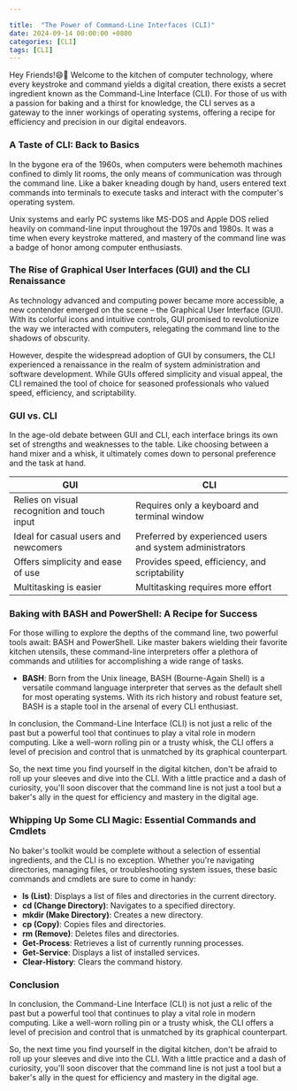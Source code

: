 ```yaml
---

title:  "The Power of Command-Line Interfaces (CLI)"
date: 2024-09-14 00:00:00 +0800
categories: [CLI] 
tags: [CLI] 
---
```



Hey Friends!😄👋 Welcome to the kitchen of computer technology, where every keystroke and command yields a digital creation, there exists a secret ingredient known as the Command-Line Interface (CLI). For those of us with a passion for baking and a thirst for knowledge, the CLI serves as a gateway to the inner workings of operating systems, offering a recipe for efficiency and precision in our digital endeavors.

### A Taste of CLI: Back to Basics

In the bygone era of the 1960s, when computers were behemoth machines confined to dimly lit rooms, the only means of communication was through the command line. Like a baker kneading dough by hand, users entered text commands into terminals to execute tasks and interact with the computer's operating system.

Unix systems and early PC systems like MS-DOS and Apple DOS relied heavily on command-line input throughout the 1970s and 1980s. It was a time when every keystroke mattered, and mastery of the command line was a badge of honor among computer enthusiasts.

### The Rise of Graphical User Interfaces (GUI) and the CLI Renaissance

As technology advanced and computing power became more accessible, a new contender emerged on the scene – the Graphical User Interface (GUI). With its colorful icons and intuitive controls, GUI promised to revolutionize the way we interacted with computers, relegating the command line to the shadows of obscurity.

However, despite the widespread adoption of GUI by consumers, the CLI experienced a renaissance in the realm of system administration and software development. While GUIs offered simplicity and visual appeal, the CLI remained the tool of choice for seasoned professionals who valued speed, efficiency, and scriptability.

### GUI vs. CLI
In the age-old debate between GUI and CLI, each interface brings its own set of strengths and weaknesses to the table. Like choosing between a hand mixer and a whisk, it ultimately comes down to personal preference and the task at hand.

| GUI | CLI |
| --- | --- |
| Relies on visual recognition and touch input | Requires only a keyboard and terminal window |
| Ideal for casual users and newcomers | Preferred by experienced users and system administrators |
| Offers simplicity and ease of use | Provides speed, efficiency, and scriptability |
| Multitasking is easier | Multitasking requires more effort |

### Baking with BASH and PowerShell: A Recipe for Success

For those willing to explore the depths of the command line, two powerful tools await: BASH and PowerShell. Like master bakers wielding their favorite kitchen utensils, these command-line interpreters offer a plethora of commands and utilities for accomplishing a wide range of tasks.

- **BASH**: Born from the Unix lineage, BASH (Bourne-Again Shell) is a versatile command language interpreter that serves as the default shell for most operating systems. With its rich history and robust feature set, BASH is a staple tool in the arsenal of every CLI enthusiast.


In conclusion, the Command-Line Interface (CLI) is not just a relic of the past but a powerful tool that continues to play a vital role in modern computing. Like a well-worn rolling pin or a trusty whisk, the CLI offers a level of precision and control that is unmatched by its graphical counterpart.

So, the next time you find yourself in the digital kitchen, don't be afraid to roll up your sleeves and dive into the CLI. With a little practice and a dash of curiosity, you'll soon discover that the command line is not just a tool but a baker's ally in the quest for efficiency and mastery in the digital age.

### Whipping Up Some CLI Magic: Essential Commands and Cmdlets

No baker's toolkit would be complete without a selection of essential ingredients, and the CLI is no exception. Whether you're navigating directories, managing files, or troubleshooting system issues, these basic commands and cmdlets are sure to come in handy:

- **ls (List)**: Displays a list of files and directories in the current directory.
- **cd (Change Directory)**: Navigates to a specified directory.
- **mkdir (Make Directory)**: Creates a new directory.
- **cp (Copy)**: Copies files and directories.
- **rm (Remove)**: Deletes files and directories.
- **Get-Process**: Retrieves a list of currently running processes.
- **Get-Service**: Displays a list of installed services.
- **Clear-History**: Clears the command history.

### Conclusion

In conclusion, the Command-Line Interface (CLI) is not just a relic of the past but a powerful tool that continues to play a vital role in modern computing. Like a well-worn rolling pin or a trusty whisk, the CLI offers a level of precision and control that is unmatched by its graphical counterpart.

So, the next time you find yourself in the digital kitchen, don't be afraid to roll up your sleeves and dive into the CLI. With a little practice and a dash of curiosity, you'll soon discover that the command line is not just a tool but a baker's ally in the quest for efficiency and mastery in the digital age.

